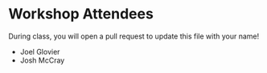 # Workshop Attendees

During class, you will open a pull request to update this file with your name!

- Joel Glovier
- Josh McCray
